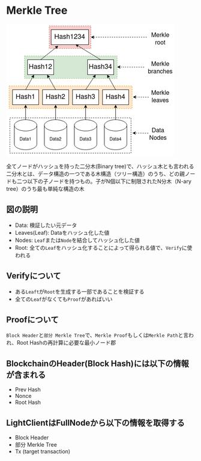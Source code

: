 # Merkle Tree

![Merkle Tree Overview](https://raw.githubusercontent.com/hiromaily/documents/main/images/Merkle%20tree.png "Merkle Tree")

全てノードがハッシュを持った二分木(Binary tree)で、ハッシュ木とも言われる  
二分木とは、データ構造の一つである木構造（ツリー構造）のうち、どの親ノードも二つ以下の子ノードを持つもの。子がN個以下に制限されたN分木（N-ary tree）のうち最も単純な構造の木

## 図の説明
- Data: 検証したい元データ
- Leaves(Leaf): Dataをハッシュ化した値
- Nodes: `Leaf`または`Node`を結合してハッシュ化した値
- Root: 全ての`Leaf`をハッシュ化することによって得られる値で、`Verify`に使われる

## Verifyについて
- ある`Leaft`が`Root`を生成する一部であることを検証する
- 全ての`Leaf`がなくても`Proof`があればいい

## Proofについて
`Block Header`と`部分 Merkle Tree`で、`Merkle Proof`もしくは`Merkle Path`と言われ、Root Hashの再計算に必要な最小ノード郡


## BlockchainのHeader(Block Hash)には以下の情報が含まれる
- Prev Hash
- Nonce
- Root Hash

## LightClientはFullNodeから以下の情報を取得する
- Block Header
- 部分 Merkle Tree
- Tx (target transaction)

